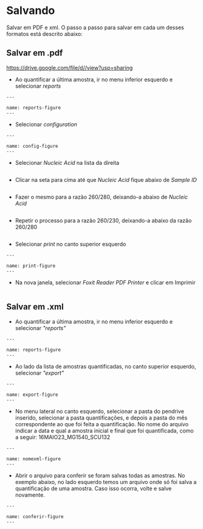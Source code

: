 # Salvando

Salvar em PDF e xml. O passo a passo para salvar em cada um desses formatos está descrito abaixo:

## Salvar em .pdf
https://drive.google.com/file/d//view?usp=sharing
* Ao quantificar a última amostra, ir no menu inferior esquerdo e selecionar *reports*

```{figure} https://drive.google.com/uc?id=11j0SKuoQ_VDxnIgn4zj12FJF-5x4ptXS
---

name: reports-figure
---

```

* Selecionar *configuration*

```{figure} https://drive.google.com/uc?id=1qbWptGY4vmXem6APPPt41EVUkXVwedol
---

name: config-figure
---

```
* Selecionar *Nucleic Acid* na lista da direita

```{figure} https://drive.google.com/uc?id=1FUOFoA3v7Jra4OdIN_aHkie70-2hhNvT

```


* Clicar na seta para cima até que *Nucleic Acid* fique abaixo de *Sample ID*

```{figure} https://drive.google.com/uc?id=1mxqtAT66YdiuJv_6hIzQBUQlyrnv-JX2

```

* Fazer o mesmo para a razão 260/280, deixando-a abaixo de *Nucleic Acid*
```{figure} https://drive.google.com/uc?id=1JGjBzKgg1L7QdVXYl26m44R7SNCOOyuF

```
* Repetir o processo para a razão 260/230, deixando-a abaixo da razão 260/280
```{figure} https://drive.google.com/uc?id=1XqV5bkAOyVoaxCGkDFvROgAgxWbApjwo

```

* Selecionar *print* no canto superior esquerdo

```{figure} https://drive.google.com/uc?id=1ejlBBKwiuQnhGnRbmMdQjf97PsQ-g4jC
---

name: print-figure
---

```
* Na nova janela, selecionar *Foxit Reader PDF Printer* e clicar em Imprimir
```{figure} https://drive.google.com/uc?id=1xYFQ6GCqTYselYOTdyxRZO_eGIPB7Ins

```


## Salvar em .xml

* Ao quantificar a última amostra, ir no menu inferior esquerdo e selecionar *"reports"*

```{figure} https://drive.google.com/uc?id=11j0SKuoQ_VDxnIgn4zj12FJF-5x4ptXS
---

name: reports-figure
---

```

* Ao lado da lista de amostras quantificadas, no canto superior esquerdo, selecionar *"export"* 

```{figure} https://drive.google.com/uc?id=1ejlBBKwiuQnhGnRbmMdQjf97PsQ-g4jC
---

name: export-figure
---

```
* No menu lateral no canto esquerdo, selecionar a pasta do pendrive inserido, selecionar a pasta quantificações, e depois a pasta do mês correspondente ao que foi feita a quantificação. No nome do arquivo indicar a data e qual a amostra inicial e final que foi quantificada, como a seguir: 16MAIO23_MG1540_SCU132

```{figure} https://drive.google.com/uc?id=19Op-aYb4NavqtgO2V_5ietPnCOWj8phC
---

name: nomexml-figure
---

```

* Abrir o arquivo para conferir se foram salvas todas as amostras. No exemplo abaixo, no lado esquerdo temos um arquivo onde só foi salva a quantificação de uma amostra. Caso isso ocorra, volte e salve novamente.

```{figure} https://drive.google.com/uc?id=1XdNVO2lo14qJEpiOGOMtFea410o_uYpw
---

name: conferir-figure
---

```